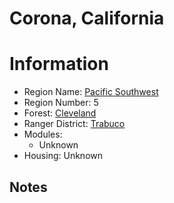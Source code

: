 
Corona, California
==================
  
# Information  
* Region Name: [Pacific Southwest]()  
* Region Number: 5  
* Forest: [Cleveland](http://www.fs.usda.gov/cleveland)  
* Ranger District: [Trabuco]()  
* Modules:  
  - Unknown  
* Housing: Unknown  
  
## Notes

